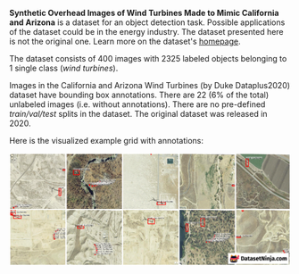 **Synthetic Overhead Images of Wind Turbines Made to Mimic California and Arizona** is a dataset for an object detection task. Possible applications of the dataset could be in the energy industry. The dataset presented here is not the original one. Learn more on the dataset's [homepage](https://figshare.com/articles/dataset/Synthetic_Overhead_Images_of_Wind_Turbines_Made_to_Mimic_California_and_Arizona/12744950).

The dataset consists of 400 images with 2325 labeled objects belonging to 1 single class (*wind turbines*).

Images in the California and Arizona Wind Turbines (by Duke Dataplus2020) dataset have bounding box annotations. There are 22 (6% of the total) unlabeled images (i.e. without annotations). There are no pre-defined <i>train/val/test</i> splits in the dataset. The original dataset was released in 2020.

Here is the visualized example grid with annotations:

<img src="https://github.com/dataset-ninja/synthetic-overhead-wind-turbines/raw/main/visualizations/horizontal_grid.png">

